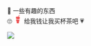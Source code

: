 :shit: 一些有趣的东西 </br>
              :roll_eyes:
<code><img height="20" src="https://raw.githubusercontent.com/github/explore/80688e429a7d4ef2fca1e82350fe8e3517d3494d/topics/gulp/gulp.png"></code> 给我钱让我买杯茶吧  :heartpulse:

<img align="center" src="https://github-readme-stats.vercel.app/api?username=qd98xuan&show_icons=true&theme=yeblu&count_private=true&hide=contribs&include_all_commits=true&bg_color=30,67CF7C,39C9A0" />
